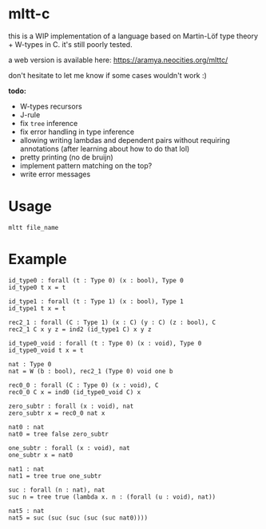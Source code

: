 # mltt-c 
this is a WIP implementation of a language based on Martin-Löf type theory + W-types in C. it's still poorly tested.

a web version is available here: https://aramya.neocities.org/mlttc/

don't hesitate to let me know if some cases wouldn't work :)

**todo:**
- W-types recursors
- J-rule
- fix ``tree`` inference
- fix error handling in type inference
- allowing writing lambdas and dependent pairs without requiring annotations (after learning about how to do that lol)
- pretty printing (no de bruijn)
- implement pattern matching on the top? 
- write error messages

# Usage
```
mltt file_name
```

# Example

```
id_type0 : forall (t : Type 0) (x : bool), Type 0
id_type0 t x = t

id_type1 : forall (t : Type 1) (x : bool), Type 1
id_type1 t x = t

rec2_1 : forall (C : Type 1) (x : C) (y : C) (z : bool), C
rec2_1 C x y z = ind2 (id_type1 C) x y z

id_type0_void : forall (t : Type 0) (x : void), Type 0
id_type0_void t x = t

nat : Type 0
nat = W (b : bool), rec2_1 (Type 0) void one b

rec0_0 : forall (C : Type 0) (x : void), C
rec0_0 C x = ind0 (id_type0_void C) x

zero_subtr : forall (x : void), nat
zero_subtr x = rec0_0 nat x 

nat0 : nat
nat0 = tree false zero_subtr

one_subtr : forall (x : void), nat
one_subtr x = nat0

nat1 : nat
nat1 = tree true one_subtr

suc : forall (n : nat), nat
suc n = tree true (lambda x. n : (forall (u : void), nat))

nat5 : nat 
nat5 = suc (suc (suc (suc (suc nat0))))

